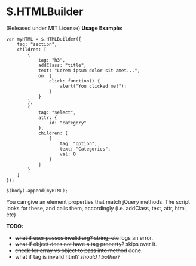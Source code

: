 $.HTMLBuilder
=============
(Released under MIT License) **Usage Example:**

	var myHTML = $.HTMLBuilder({
		tag: "section",
		children: [
			{
				tag: "h3",
				addClass: "title",
				text: "Lorem ipsum dolor sit amet...",
				on: {
					click: function() {
						alert("You clicked me!");
					}
				}
			},
			{
				tag: "select",
				attr: {
					id: "category"
				},
				children: [
					{
						tag: "option",
						text: "Categories",
						val: 0
					}
				]
			}
		]
	});
	
	$(body).append(myHTML);
	
You can give an element properties that match jQuery methods. The script looks for these, and calls them, accordingly (i.e. addClass, text, attr, html, etc)

**TODO:**
- ~~what if user passes invalid arg? string, etc~~ logs an error.
- ~~what if object does not have a tag property?~~ skips over it.
- ~~check for array vs object to pass into method~~ done.
- what if tag is invalid html? *should I bother?*
